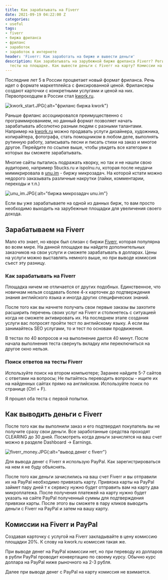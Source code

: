```yaml
---
title: Как зарабатывать на Fiverr
date: 2021-09-19 04:22:00 Z
categories:
- useful
tags:
- fiverr
- биржа фриланса
- фриланс
- заработок
- заработок в интернете
header: 'Fiverr: Как заработать на бирже и вывести деньги'
description: Как зарабатывать на зарубежной бирже фриланса Fiverr? Регистрация и обязательные
  тесты на площадке. Как вывести деньги с Fiverr на карту? Комиссии на вывод средств...
---
```


Последние лет 5 в России процветает новый формат фриланса. Речь идет о формате маркетплейса с фиксированной ценой. Фрилансеры создают карточки с конкретными услугами и ценой на них. Первопроходцем в России стал [kwork.ru](https://kwork.ru/?ref=10649).

![kwork_start.JPG](/uploads/kwork_start.JPG){:alt="фриланс биржа kwork"}

Раньше фриланс ассоциировался преимущественно с программированием, но данный формат позволяет начать зарабатывать абсолютно разным людям с разными талантами. Например на [kwork.ru](https://kwork.ru/?ref=10649) можно продавать услуги дизайнера, художника, копирайтера, фотографа, стать помощником в любом деле, выполнять рутинную работу, записывать песни и писать стихи на заказ и многое другое. Перейдите по ссылке выше, чтобы увидеть все категории в которых вы сможете зарабатывать.

Многие сайты пытались подражать кворку, но так и не нашли свою аудиторию, например 5bucks.ru и ispolnu.ru, которая после неудачи мимикрировала в [unu.im](https://unu.im/re/896811) - биржу микрозадач. На которой кстати можно недорого заказывать различные накрутки (лайки, комментарии, переходы и т.п.)

![unu_im.JPG](/uploads/unu_im.JPG){:alt="биржа микрозадач unu.im"}

Если вы уже зарабатываете на одной из данных бирж, то вам просто необходимо выходить на зарубежные площадки для увеличения своего дохода.

## Зарабатываем на Fiverr

Мало кто знает, но кворк был слизан с биржи [Fiverr](http://www.fiverr.com/s2/afe60823a5), которая популярна во всем мире. На данной площадке вы найдете дополнительных заказчиков на свои услуги и сможете зарабатывать в долларах. Цены на услуги можно выставлять немного выше, но при выводе комиссия съест эту разницу.

### Как зарабатывать на Fiverr

Площадка ничем не отличается от других подобных. Единственное, что новичкам нельзя создавать более 4-х карточек до подтверждения знания английского языка и иногда других специфических знаний.

После того как вы начнете получать свои первые заказы вы захотите расширить перечень своих услуг на Fiverr и столкнетесь с ситуацией когда не сможете активировать их. На последнем этапе создания услуги вас попросят пройти тест по английскому языку. А если вы занимайтесь SEO услугами, то и тест по основам продвижения.

В тестах по 40 вопросов и на выполнение дается 40 минут. После начала выполнения теста свернуть вкладку или переключиться на другое окно нельзя. 

### Поиск ответов на тесты Fiverr

Используйте поиск на втором компьютере;
Заранее найдите 5-7 сайтов с ответами на вопросы;
Не пытайтесь переводить вопросы - ищите их на найденных сайтах прямо на английском. Используйте поиск по странице (Ctrl + F).

Я прошел оба теста с первой попытки.

## Как выводить деньги с Fiverr

После того как вы выполнили заказ и его подтвердил покупатель вы не получите сразу свои деньги. Все заработанные средства проходят CLEARING до 30 дней. Посмотреть когда деньги зачислятся на ваш счет можно в разделе Dashboard -> Earnings.

![fiverr_money.JPG](/uploads/fiverr_money.JPG){:alt="вывод денег с fiverr"}

Для вывода денег с Fiverr я использую PayPal. Как зарегистрироваться на нем я не буду объяснять.

После того как деньги зачислились на ваш счет Fiverr и вы отправили их на PayPal необходимо привязать карту. Привязка карты на PayPal займет пару дней т к сервису нужно будет отправить вам на карту два микроплатежа. После получения платежей на карту нужно будет указать на сайте PayPal полученный суммы для подтверждения привязки карты. После этого вы сможете в пару кликов выводить деньги с Fiverr на PayPal и затем на вашу карту.

## Комиссии на Fiverr и PayPal

Создавая карточку с услугой на Fiverr закладывайте в цену комиссию площадки 20%. К слову на kwork.ru комиссия такая же. 

При выводе денег на PayPal комиссии нет, но при переводу из долларов в рубли PayPal проводит конвертацию по своему курсу. Обычно курс доллара на PayPal ниже рыночного на 2-3 рубля.

Далее при выводе денег с PayPal на карту комиссия не взимается.